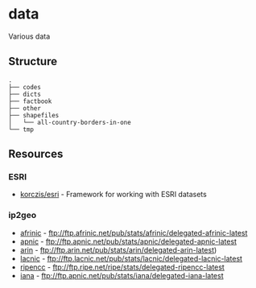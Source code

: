 # data

Various data

## Structure

```
.
├── codes
├── dicts
├── factbook
├── other
├── shapefiles
│   └── all-country-borders-in-one
└── tmp
```

## Resources

### ESRI

* [korczis/esri](https://github.com/korczis/esri) - Framework for working with ESRI datasets

### ip2geo

* [afrinic](ftp://ftp.afrinic.net/pub/stats/afrinic/delegated-afrinic-latest) - ftp://ftp.afrinic.net/pub/stats/afrinic/delegated-afrinic-latest 
* [apnic](ftp://ftp.apnic.net/pub/stats/apnic/delegated-apnic-latest) - ftp://ftp.apnic.net/pub/stats/apnic/delegated-apnic-latest
* [arin](ftp://ftp.arin.net/pub/stats/arin/delegated-arin-latest) - ftp://ftp.arin.net/pub/stats/arin/delegated-arin-latest)
* [lacnic](ftp://ftp.lacnic.net/pub/stats/lacnic/delegated-lacnic-latest) - ftp://ftp.lacnic.net/pub/stats/lacnic/delegated-lacnic-latest
* [ripencc](ftp://ftp.ripe.net/ripe/stats/delegated-ripencc-latest) - ftp://ftp.ripe.net/ripe/stats/delegated-ripencc-latest
* [iana](ftp://ftp.apnic.net/pub/stats/iana/delegated-iana-latest) - ftp://ftp.apnic.net/pub/stats/iana/delegated-iana-latest

